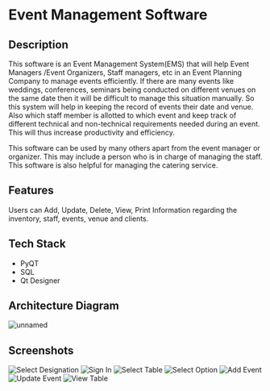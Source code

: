 # Event Management Software

## Description
This software is an Event Management System(EMS) that will help Event Managers /Event Organizers, Staff managers, etc  in an Event Planning Company to manage events efficiently. If there are many events like weddings, conferences, seminars being conducted on different venues on the same date then it will be difficult to manage this situation manually. So this system will help in keeping the record of events their date and venue. Also which staff member is allotted to which event and keep track of different technical and non-technical requirements needed during an event. This will thus increase productivity and efficiency.

This software can be used by many others apart from the event manager or organizer. This may include a person who is in charge of managing the staff. This software is also helpful for managing the catering service. 

<!-- 
## Link
[Crowdfunding Website](https://crowdfundingweb.herokuapp.com/) -->

## Features
Users can Add, Update, Delete, View, Print Information regarding the inventory, staff, events, venue and clients.

## Tech Stack

* PyQT
* SQL
* Qt Designer

## Architecture Diagram
![unnamed](https://user-images.githubusercontent.com/43993645/160078105-8ba0710a-c43f-429b-839d-4648ae969a56.jpg)

## Screenshots
<!-- ![alt text](https://user-images.githubusercontent.com/43993645/117760086-a160e680-b242-11eb-8ca3-aed0a1a5b38c.png "Home 1") -->

<!-- <img src="https://user-images.githubusercontent.com/43993645/117760086-a160e680-b242-11eb-8ca3-aed0a1a5b38c.png" width="30%" height="100%">
 -->
![Select Designation](https://user-images.githubusercontent.com/43993645/151360560-eedb7d77-bc74-47d9-87a0-637de49d9ab9.png)
![Sign In](https://user-images.githubusercontent.com/43993645/151360551-c3133079-4cc8-4661-bc4c-dc2ed609bf3d.png)
![Select Table](https://user-images.githubusercontent.com/43993645/151360529-05ad2769-fdff-41bf-9b89-a2492e2f0071.png)
![Select Option](https://user-images.githubusercontent.com/43993645/151360508-528f64dc-0792-4274-98e2-f1ae050bdc19.png)
![Add Event](https://user-images.githubusercontent.com/43993645/151360578-0f12cbdd-9ef0-440a-b53c-1d4d37cedf8d.png)
![Update Event](https://user-images.githubusercontent.com/43993645/151360499-5610d789-840f-43da-864f-3ac68951048d.png)
![View Table](https://user-images.githubusercontent.com/43993645/151360564-e25ce648-0a71-40ee-8253-d565107dcf79.png)

